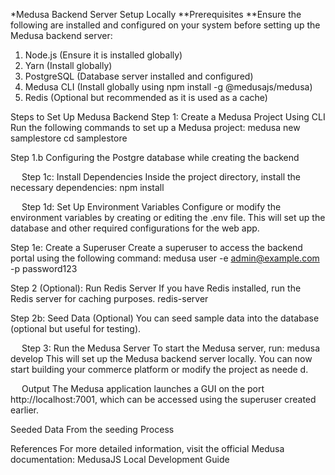 *Medusa Backend Server Setup Locally
**Prerequisites
**Ensure the following are installed and configured on your system before setting up the Medusa backend server:
1.	Node.js (Ensure it is installed globally)
2.	Yarn (Install globally)
3.	PostgreSQL (Database server installed and configured)
4.	Medusa CLI (Install globally using npm install -g @medusajs/medusa)
5.	Redis (Optional but recommended as it is used as a cache)

  


Steps to Set Up Medusa Backend
Step 1: Create a Medusa Project Using CLI
Run the following commands to set up a Medusa project:
medusa new samplestore
cd samplestore

  
Step 1.b
Configuring the Postgre database while creating the backend

 
 
Step 1c: Install Dependencies
Inside the project directory, install the necessary dependencies:
npm install

 

 
Step 1d: Set Up Environment Variables
Configure or modify the environment variables by creating or editing the .env file. This will set up the database and other required configurations for the web app.
 

Step 1e: Create a Superuser
Create a superuser to access the backend portal using the following command:
medusa user -e admin@example.com -p password123

 

Step 2 (Optional): Run Redis Server
If you have Redis installed, run the Redis server for caching purposes.
redis-server

Step 2b: Seed Data (Optional)
You can seed sample data into the database (optional but useful for testing).

 

 
Step 3: Run the Medusa Server
To start the Medusa server, run:
medusa develop
This will set up the Medusa backend server locally. You can now start building your commerce platform or modify the project as neede  d. 
 

 
Output
The Medusa application launches a GUI on the port http://localhost:7001, which can be accessed using the superuser created earlier.
  


Seeded Data From the seeding Process
 

References
For more detailed information, visit the official Medusa documentation:
MedusaJS Local Development Guide

